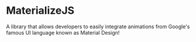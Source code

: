 # MaterializeJS
A library that allows developers to easily integrate animations from Google's famous UI language known as Material Design! 

